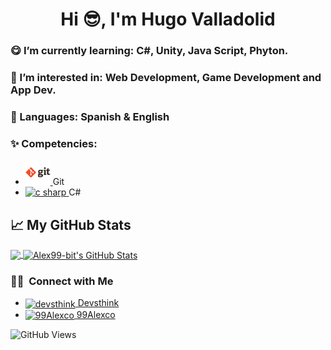 <h1 align="center">Hi 😎, I'm Hugo Valladolid</h1>

### 😋 I’m currently learning: C#, Unity, Java Script, Phyton.

### 👀 I’m interested in: Web Development, Game Development and App Dev.

### 📣 Languages: Spanish & English

### ✨ Competencies: 
- <a href="https://git-scm.com/" target="_blank" rel="noreferrer"> <img src="https://raw.githubusercontent.com/devicons/devicon/master/icons/git/git-original-wordmark.svg" alt="mysql" width="40" height="40"/> </a> Git <br>
- <a href="https://csharp.com/" target="_blank" rel="noreferrer"> <img src="https://cdn.jsdelivr.net/gh/devicons/devicon/icons/csharp/csharp-original.svg" alt="c sharp" width="40" height="40"/> </a> C# <br>



  
 
## &#x1f4c8; My GitHub Stats


<a href="https://github.com/Alex99-bit/Alex99-bit">
  <img align="center" src="https://github-readme-stats.vercel.app/api/top-langs/?username=Alex99-bit&title_color=cb6ce6&text_color=c9cacc&icon_color=2bbc8a&bg_color=1d1f21"/>
</a>

<a href="https://github.com/Alex99-bit/Alex99-bit">
  <img align="center" src="https://github-readme-stats.vercel.app/api?username=Alex99-bit&show_icons=true&line_height=27&count_private=true&title_color=cb6ce6&text_color=c9cacc&icon_color=2bbc8a&bg_color=1d1f21" alt="Alex99-bit's GitHub Stats" />
</a>

<!--- [![trophy](https://github-profile-trophy.vercel.app/?username=josuegarza42&theme=gruvbox&row=1&column=7)](https://github.com/ryo-ma/github-profile-trophy) -->

### 🤝🏻 &nbsp;Connect with Me
- <a href="https://github.com/Devsthink" target="blank"><img align="center" src="https://raw.githubusercontent.com/rahuldkjain/github-profile-readme-generator/master/src/images/icons/Social/github.svg" alt="devsthink" height="30" width="40" /> Devsthink </a>
- <a href="https://twitter.com" target="blank"><img align="center" src="https://raw.githubusercontent.com/rahuldkjain/github-profile-readme-generator/master/src/images/icons/Social/twitter.svg" alt="99Alexco" height="30" width="40" /> 99Alexco </a>
 
 ![GitHub Views](https://komarev.com/ghpvc/?username=Alex99-bit&color=9046cf)
